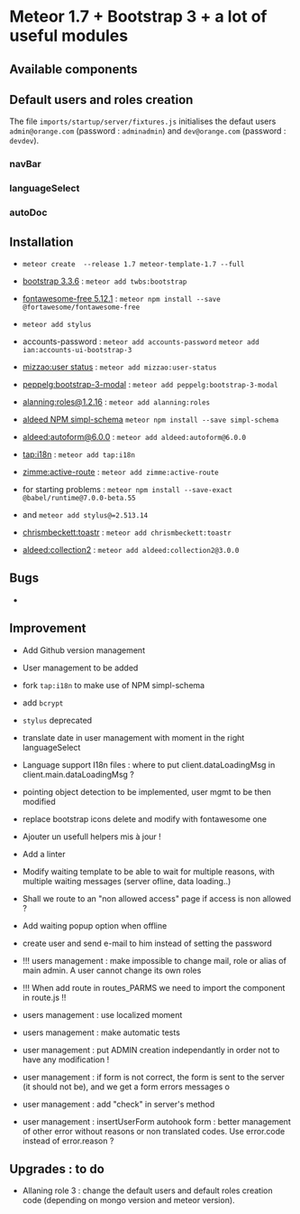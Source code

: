 # Meteor 1.7  + Bootstrap 3 + a lot of useful modules

## Available components

## Default users and roles creation

The file `imports/startup/server/fixtures.js` initialises the defaut users `admin@orange.com` (password : `adminadmin`) and `dev@orange.com` (password : `devdev`).

### navBar

### languageSelect

### autoDoc


## Installation
- `meteor create  --release 1.7 meteor-template-1.7 --full`

- [bootstrap 3.3.6](https://getbootstrap.com/docs/3.3/) : `meteor add twbs:bootstrap`

- [fontawesome-free 5.12.1](https://fontawesome.com/icons?d=gallery&m=free) : `meteor npm install --save @fortawesome/fontawesome-free`

- `meteor add stylus`

- accounts-password : `meteor add accounts-password` `meteor add ian:accounts-ui-bootstrap-3`

- [mizzao:user status](https://github.com/Meteor-Community-Packages/meteor-user-status) : `meteor add mizzao:user-status`

- [peppelg:bootstrap-3-modal](https://github.com/PeppeL-G/bootstrap-3-modal) : `meteor add peppelg:bootstrap-3-modal`

- [alanning:roles@1.2.16](https://github.com/Meteor-Community-Packages/meteor-roles/tree/v1) : `meteor add alanning:roles`

- [aldeed NPM simpl-schema](https://github.com/aldeed/simple-schema-js) `meteor npm install --save simpl-schema`

- [aldeed:autoform@6.0.0](https://github.com/aldeed/meteor-autoform) : `meteor add aldeed:autoform@6.0.0`

- [tap:i18n](https://github.com/TAPevents/tap-i18n) : `meteor add tap:i18n`

- [zimme:active-route](https://github.com/meteor-activeroute/legacy) : `meteor add zimme:active-route`

- for starting problems : `meteor npm install --save-exact @babel/runtime@7.0.0-beta.55`

- and `meteor add stylus@=2.513.14`

- [chrismbeckett:toastr](https://atmospherejs.com/chrismbeckett/toastr) : `meteor add chrismbeckett:toastr`

- [aldeed:collection2](https://github.com/Meteor-Community-Packages/meteor-collection2) : `meteor add aldeed:collection2@3.0.0`


## Bugs

- 


## Improvement

- Add Github version management

- User management to be added

- fork `tap:i18n` to make use of NPM simpl-schema

- add `bcrypt`

- `stylus` deprecated

- translate date in user management with moment in the right languageSelect

- Language support I18n files : where to put client.dataLoadingMsg in client.main.dataLoadingMsg ?

- pointing object detection to be implemented, user mgmt to be then modified

- replace bootstrap icons delete and modify with fontawesome one

- Ajouter un usefull helpers mis à jour !

- Add a linter

- Modify waiting template to be able to wait for multiple reasons, with multiple waiting messages (server ofline, data loading..)

- Shall we route to an "non allowed access" page if access is non allowed ?

- Add waiting popup option when offline

- create user and send e-mail to him instead of setting the password

- !!! users management : make impossible to change mail, role or alias of main admin. A user cannot change its own roles

- !!! When add route in routes_PARMS we need to import the component in route.js !!

- users management : use localized moment

- users management : make automatic tests

- user management : put ADMIN creation independantly in order not to have any modification !

- user management : if form is not correct, the form is sent to the server (it should not be), and we get a form errors messages o

- user management : add "check" in server's method

- user management : insertUserForm autohook form : better management of other error without reasons or non translated codes. Use error.code instead of error.reason ?


## Upgrades : to do

- Allaning role 3 : change the default users and default roles creation code (depending on mongo version and meteor version).